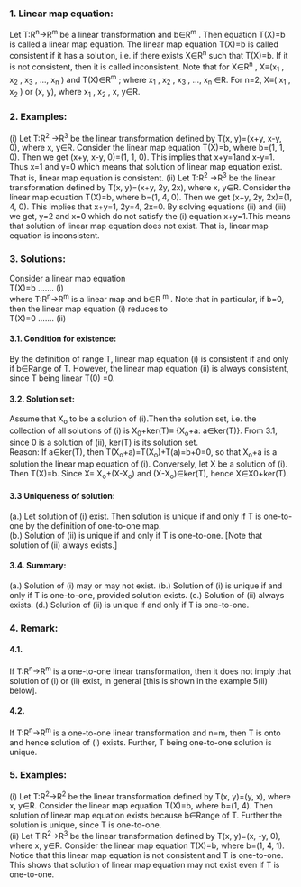 ### 1. Linear map equation:
Let T:R<sup>n</sup>→R<sup>m</sup> be a linear transformation and b&isin;R<sup>m</sup> . Then equation T(X)=b is called a linear map equation.
The linear map equation T(X)=b is called consistent if it
has a solution, i.e. if there exists X&isin;R<sup>n</sup> such that
T(X)=b. If it is not consistent, then it is called
inconsistent. Note that for X&isin;R<sup>n</sup> , X≡(x<sub>1</sub> , x<sub>2</sub> , x<sub>3</sub> , …, x<sub>n</sub> )
and T(X)&isin;R<sup>m</sup> ; where x<sub>1</sub> , x<sub>2</sub> , x<sub>3</sub> , …, x<sub>n</sub> &isin;R. For n=2,
X≡( x<sub>1</sub> , x<sub>2</sub> ) or (x, y), where x<sub>1</sub> , x<sub>2</sub> , x, y&isin;R.

### 2. Examples:
(i) Let T:R<sup>2</sup> →R<sup>3</sup> be the linear transformation defined by
T(x, y)=(x+y, x-y, 0), where x, y&isin;R. Consider the
linear map equation T(X)=b, where b=(1, 1, 0). Then
we get (x+y, x-y, 0)=(1, 1, 0). This implies that
x+y=1and x-y=1. Thus x=1 and y=0 which means that
solution of linear map equation exist. That is, linear
map equation is consistent.
(ii) Let T:R<sup>2</sup> →R<sup>3</sup> be the linear transformation defined
by T(x, y)=(x+y, 2y, 2x), where x, y&isin;R. Consider the
linear map equation T(X)=b, where b=(1, 4, 0). Then
we get (x+y, 2y, 2x)=(1, 4, 0). This implies that x+y=1,
2y=4, 2x=0. By solving equations (ii) and (iii) we get,
y=2 and x=0 which do not satisfy the (i) equation
x+y=1.This means that solution of linear map equation
does not exist. That is, linear map equation is
inconsistent.

### 3. Solutions:
Consider a linear map equation<br>
T(X)=b ……. (i)<br>
where T:R<sup>n</sup>→R<sup>m</sup> is a linear map and b&isin;R <sup>m</sup> . Note that in
particular, if b=0, then the linear map equation (i)
reduces to<br>
T(X)=0 ……. (ii)

#### 3.1. Condition for existence: 
By the definition of range T, linear map equation (i) is consistent if and only if b&isin;Range of T.  However, the linear map equation (ii) is always consistent, since T being linear T(0) =0. 
#### 3.2. Solution set: 
Assume that X<sub>o</sub> to be a solution of (i).Then the solution set, i.e. the collection of all solutions of (i) is X<sub>0</sub>+ker(T)≡ {X<sub>o</sub>+a: a&isin;ker(T)}. From 3.1, since 0 is a solution of (ii), ker(T) is its solution set.<br>
Reason: If a&isin;ker(T), then T(X<sub>o</sub>+a)=T(X<sub>o</sub>)+T(a)=b+0=0, so that X<sub>o</sub>+a is a solution the linear map equation of (i). 
Conversely, let X be a solution of (i). Then T(X)=b. Since X= X<sub>o</sub>+(X-X<sub>o</sub>) and (X-X<sub>o</sub>)&isin;ker(T),  hence X&isin;X0+ker(T).
#### 3.3 Uniqueness of solution:
(a.) Let solution of (i) exist. Then solution is unique if and only if T is one-to-one by the definition of one-to-one map.<br>
(b.) Solution of (ii) is unique if and only if T is one-to-one. [Note that solution of (ii) always exists.]
#### 3.4. Summary:
(a.) Solution of (i) may or may not exist.
(b.) Solution of (i) is unique if and only if T is one-to-one, provided solution exists.
(c.) Solution of (ii) always exists.
(d.) Solution of (ii) is unique if and only if T is one-to-one.
### 4. Remark:
#### 4.1. 
If T:R<sup>n</sup>→R<sup>m</sup> is a one-to-one linear transformation, then it does not imply that solution of (i) or (ii) exist, in general [this is shown in the example 5(ii) below]. 
#### 4.2. 
If T:R<sup>n</sup>→R<sup>m</sup>  is a one-to-one linear transformation and n=m, then T is onto and hence solution of (i) exists. Further, T being one-to-one solution is unique.
### 5. Examples:
(i) Let T:R<sup>2</sup>→R<sup>2</sup> be the linear transformation defined by T(x, y)=(y, x), where x, y&isin;R. Consider the linear map equation T(X)=b, where b=(1, 4). Then solution of linear map equation exists because b&isin;Range of T. Further the solution is unique, since T is one-to-one.<br>
(ii) Let T:R<sup>2</sup>→R<sup>3</sup> be the linear transformation defined by T(x, y)=(x, -y, 0), where x, y&isin;R. Consider the linear map equation T(X)=b, where b=(1, 4, 1). Notice that this linear map equation is not consistent and T is one-to-one. This shows that solution of linear map equation may not exist even if T is one-to-one.
